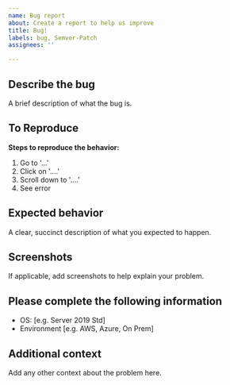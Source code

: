 ```yaml
---
name: Bug report
about: Create a report to help us improve
title: Bug!
labels: bug, Semver-Patch
assignees: ''

---
```


## Describe the bug

A brief description of what the bug is.

## To Reproduce

**Steps to reproduce the behavior:**

1. Go to '...'
2. Click on '....'
3. Scroll down to '....'
4. See error

## Expected behavior

A clear, succinct description of what you expected to happen.

## Screenshots

If applicable, add screenshots to help explain your problem.

## Please complete the following information

- OS: [e.g. Server 2019 Std]
- Environment [e.g. AWS, Azure, On Prem]

## Additional context

Add any other context about the problem here.
